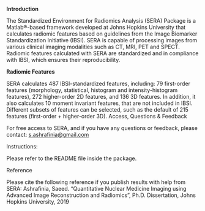 **Introduction**

The Standardized Environment for Radiomics Analysis (SERA) Package is a Matlab®-based framework developed at Johns Hopkins University that calculates radiomic features based on guidelines from the Image Biomarker Standardization Initiative (IBSI). SERA is capable of processing images from various clinical imaging modalities such as CT, MRI, PET and SPECT. Radiomic features calculated with SERA are standardized and in compliance with IBSI, which ensures their reproducibility.


**Radiomic Features**

SERA calculates 487 IBSI-standardized features, including: 79 first-order features (morphology, statistical, histogram and intensity-histogram features), 272 higher-order 2D features, and 136 3D features. In addition, it also calculates 10 moment invariant features, that are not included in IBSI. Different subsets of features can be selected, such as the default of 215 features (first-order + higher-order 3D).
Access, Questions & Feedback

For free access to SERA, and if you have any questions or feedback, please contact: s.ashrafinia@gmail.com

Instructions:

Please refer to the README file inside the package.


Reference

Please cite the following reference if you publish results with help from SERA:
Ashrafinia, Saeed. “Quantitative Nuclear Medicine Imaging using Advanced Image Reconstruction and Radiomics”, Ph.D. Dissertation, Johns Hopkins University, 2019
